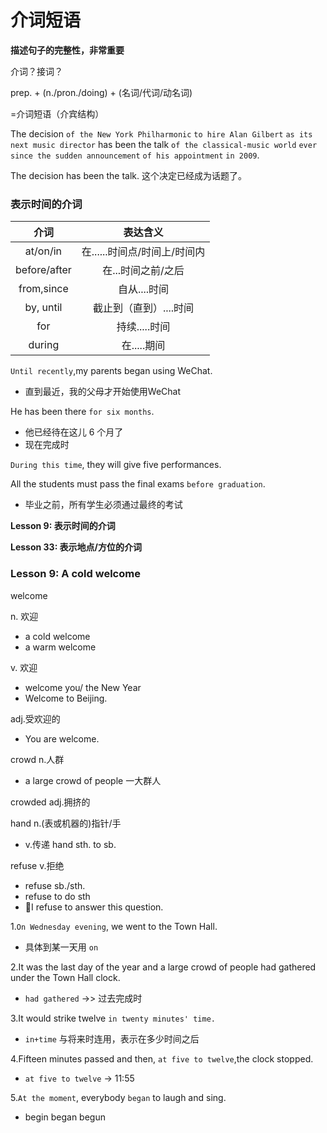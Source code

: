 # 介词短语

**描述句子的完整性，非常重要**

介词？接词？

prep. + (n./pron./doing)
      + (名词/代词/动名词)

=介词短语（介宾结构）

The decision `of the New York Philharmonic` `to hire Alan Gilbert` `as its next music director` has been the talk `of the classical-music world` `ever since the sudden announcement` `of his appointment` `in 2009`.

The decision has been the talk. 这个决定已经成为话题了。

### 表示时间的介词
|介词|表达含义|
|:-:|:-:|
|at/on/in|在......时间点/时间上/时间内|
|before/after|在...时间之前/之后|
|from,since|自从....时间|
|by, until|截止到（直到）....时间|
|for|持续.....时间|
|during|在.....期间|

`Until recently`,my parents began using WeChat.
* 直到最近，我的父母才开始使用WeChat

He has been there `for six months`.
* 他已经待在这儿 6 个月了
* 现在完成时

`During this time`, they will give five performances.

All the students must pass the final exams `before graduation`.
* 毕业之前，所有学生必须通过最终的考试

**Lesson 9: 表示时间的介词**

**Lesson 33: 表示地点/方位的介词**

### Lesson 9: A cold welcome

welcome

n. 欢迎
* a cold welcome
* a warm welcome

v. 欢迎
* welcome you/ the New Year
* Welcome to Beijing.

adj.受欢迎的
* You are welcome.

crowd n.人群
* a large crowd of people 一大群人

crowded adj.拥挤的

hand    n.(表或机器的)指针/手
* v.传递  hand sth. to sb.

refuse v.拒绝
* refuse sb./sth.
* refuse to do sth
* I refuse to answer this question.

1.`On Wednesday evening`, we went to the Town Hall.
* 具体到某一天用 `on`

2.It was the last day of the year and a large crowd of people had gathered under the Town Hall clock.
* `had gathered` ->> 过去完成时

3.It would strike twelve `in twenty minutes' time.`
* `in+time` 与将来时连用，表示在多少时间之后

4.Fifteen minutes passed and then, `at five to twelve`,the clock stopped.
* `at five to twelve` -> 11:55

5.`At the moment`, everybody `began` to laugh and sing.
* begin   began   begun



